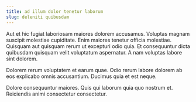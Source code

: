 ```yaml
---
title: ad illum dolor tenetur laborum
slug: deleniti quibusdam
---
```


Aut et hic fugiat laboriosam maiores dolorem accusamus. Voluptas magnam suscipit molestiae cupiditate. Enim maiores tenetur officia molestiae. Quisquam aut quisquam rerum ut excepturi odio quia. Et consequuntur dicta quibusdam quisquam velit voluptatum aspernatur. A nam voluptas labore sint dolorem.

Dolorem rerum voluptatem et earum quae. Odio rerum labore dolorem ab eos explicabo omnis accusantium. Ducimus quia et est neque.

Dolore consequuntur maiores. Quis qui laborum quia quo nostrum et. Reiciendis animi consectetur consectetur.
